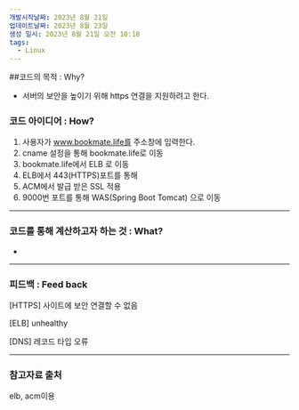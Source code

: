 ```yaml
---
개발시작날짜: 2023년 8월 21일
업데이트날짜: 2023년 8월 23일
생성 일시: 2023년 8월 21일 오전 10:18
tags:
  - Linux
---
```


##코드의 목적 : Why?

- 서버의 보안을 높이기 위해 https 연결을 지원하려고 한다.
    
    

### 코드 아이디어 : How?

1. 사용자가 www.bookmate.life를 주소창에 입력한다.
2. cname 설정을 통해 bookmate.life로 이동
3. bookmate.life에서 ELB 로 이동
4. ELB에서 443(HTTPS)포트를 통해
5. ACM에서 발급 받은 SSL 적용
6. 9000번 포트를 통해 WAS(Spring Boot Tomcat) 으로 이동

---

### 코드를 통해 계산하고자 하는 것 : What?

- 
    
    

---

### 피드백 : Feed back

[HTTPS] 사이트에 보안 연결할 수 없음 

[ELB] unhealthy 

[DNS] 레코드 타입 오류 

---

### 참고자료 출처

elb, acm이용